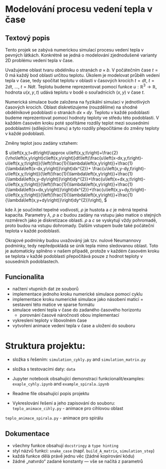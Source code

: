 # Modelování procesu vedení tepla v čase

## Textový popis
Tento projek se zabývá numerickou simulací procesu vedení tepla v pevných látkách. Konkrétně se jedná o modelování zjednodušené varianty 2D problému vedení tepla v čase.


Uvažujeme oblast tvaru obdélníku o stranách $a \times b$. 
V počátečním čase $t=0$ má každý bod oblasti určitou teplotu. Úkolem je modelovat průběh vedení tepla v čase, tedy spočítat teplotu v oblasti v časových krocích $t=dt$, $t=2dt$, $\ldots$, $t=Ndt$. Teplotu budeme reprezentovat pomocí funkce
$u:\mathbb{R}^{3}\rightarrow\mathbb{R}$,
hodnota $u\left(x,y,t\right)$ udává teplotu v bodě o souřadnicích
$\left(x,y\right)$ v čase $t$. 

Numerická simulace bude založena na fyzikální simulaci v jednotlivých časových krocích. Oblast diskretizujeme (rouzdělíme) na
shodné obdélníkové podoblasti o stranách $dx \times dy$.
Teplotu v každé podoblasti budeme reprezentovat pomocí hodnoty teploty ve středu této podoblasti. V každém časovém kroku poté spořítáme rozdíly teplot mezi sousedními podoblastmi (sdílejícími hranu) a tyto rozdíly přepočítáme do změny teploty v každé podoblasti. 

Změny teplot jsou zadány vztahem: 

$
u\left(x,y,t+dt\right)\approx u\left(x,y,t\right)+\frac{2}{\rho\left(x,y\right)c\left(x,y\right)}dt\left(\frac{u\left(x-dx,y,t\right)-u\left(x,y,t\right)}{\left(\frac{1}{\lambda\left(x,y\right)}+\frac{1}{\lambda\left(x-dx,y\right)}\right)dx^{2}}+
\frac{u\left(x,y-dy,t\right)-u\left(x,y,t\right)}{\left(\frac{1}{\lambda\left(x,y\right)}+\frac{1}{\lambda\left(x,y-dy\right)}\right)dy^{2}}+\frac{u\left(x+dx,y,t\right)-u\left(x,y,t\right)}{\left(\frac{1}{\lambda\left(x,y\right)}+\frac{1}{\lambda\left(x+dx,y\right)}\right)dx^{2}}+\frac{u\left(x,y+dy,t\right)-u\left(x,y,t\right)}{\left(\frac{1}{\lambda\left(x,y\right)}+\frac{1}{\lambda\left(x,y+dy\right)}\right)dy^{2}}\right),
$

kde $\lambda$ je součinitel tepelné vodivosti, $\rho$ je hustota a $c$ je měrná tepelná kapacita. Parametry $\lambda$, $\rho$ a $c$ budou zadány na vstupu jako matice o stejných rozměrech jako je diskretizace oblasti. $\rho$ a $c$ se vyskytují vždy pohromadě, proto budou na vstupu dohromady. Dalším vstupem bude také počáteční teplota v každé podoblasti.

Okrajové podmínky budou uvažováný jak tzv. nulové Neumannovy podmínky, tedy nepředpokládá se únik tepla mimo sledovanou oblast. Toto je automaticky splněno v našem případě, protože v každém časovém kroku se teplota v každé podoblasti přepočítává pouze z hodnot teploty v sousedních podoblastech.

## Funcionalita
- načtení vtupních dat ze souborů
- implementace jednoho kroku numerické simulace pomocí cyklu
- implementace kroku numerické simulace jako násobení maticí = sestavení této matice ve sparse formátu
- simulace vedení tepla v čase do zadaného časového horizontu
    - porovnání časové náročnosti obou implementací
- vykreslení teploty v libovolném čase
- vytvoření animace vedení tepla v čase a uložení do souboru

# Struktura projektu:
- složka s řešením: `simulation_cykly.py` and `simulation_matrix.py`

- složka s testovacími daty: `data`

- Jupyter notebook obsahující demonstraci funkcionalit/examples: `exaple_cyhly.ipynb` and `example_spirala.ipynb`

- Readme file obsahující popis projektu

- Vykreslování řešení a jeho zapisování do souboru:
`teplo_animace_cihly.py` - animace pro cihlovou oblast

`teplo_animace_spirala.py` - animace pro spirálu

## Dokumentace

- všechny funkce obsahují `docstringy` a `type hinting`
- styl názvů funkcí: `snake_case` (např. `build_A_matrix`, `simulation_step`)
- každá funkce dělá právě jednu věc (žádné kopírování kódu)
- žádné „natvrdo“ zadané konstanty — vše se načítá z parametrů
